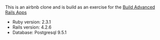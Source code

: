 This is an airbnb clone and is build as an exercise for the [Build Advanced Rails
Apps](http://rubythursday.com/pilot-course-signup)

* Ruby version: 2.3.1
* Rails version: 4.2.6
* Database: Postgresql 9.5.1
